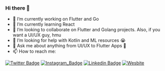 ### Hi there 👋



- 🔭 I’m currently working on Flutter and Go
- 🌱 I’m currently learning React
- 👯 I’m looking to collaborate on Flutter and Golang projects. Also, if you want a UI/UX guy, hmu
- 🤔 I’m looking for help with Kotlin and ML resources 😭
- 💬 Ask me about anything from UI/UX to Flutter Apps 💪
- 📫 How to reach me:

[![Twitter Badge](https://img.shields.io/badge/-@sidv_22-1ca0f1?style=flat-square&labelColor=1ca0f1&logo=twitter&logoColor=white&link=https://twitter.com/sidv_22)](https://twitter.com/sidv_22) 
[![Instagram_Badge](https://img.shields.io/badge/-@sidv_22-fafafa?style=flat-square&logo=Instagram&logoColor=white&color=black&link=https://www.instagram.com/sidv_22/)](https://www.instagram.com/sidv_22/)
[![Linkedin Badge](https://img.shields.io/badge/-Siddhartha%20Varma-blue?style=flat-square&logo=Linkedin&logoColor=white&link=https://www.linkedin.com/in/siddharthav22/)](https://www.linkedin.com/in/ishan-khandelwal-apk/)
[![Wesbite](https://img.shields.io/badge/-My%20Website-green?style=flat-square&logo=Web&logoColor=white&link=https://siddharthavarma.tech)](https://siddharthavarma.tech)
